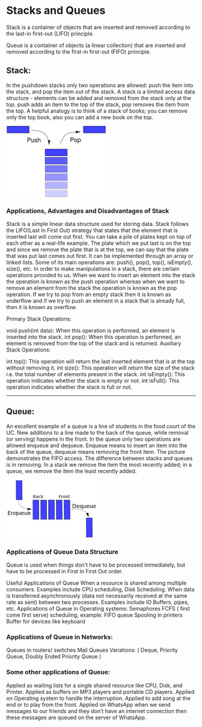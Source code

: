 # Stacks and Queues

Stack is a container of objects that are inserted and removed according to the last-in first-out (LIFO) principle.

Queue is a container of objects (a linear collection) that are inserted and removed according to the first-in first-out (FIFO) principle.



## Stack:


In the pushdown stacks only two operations are allowed: push the item into the stack, and pop the item out of the stack. A stack is a limited access data structure - elements can be added and removed from the stack only at the top. push adds an item to the top of the stack, pop removes the item from the top. A helpful analogy is to think of a stack of books; you can remove only the top book, also you can add a new book on the top.


![](./stackImg.jpg)


### Applications, Advantages and Disadvantages of Stack

Stack is a simple linear data structure used for storing data. Stack follows the LIFO(Last In First Out) strategy that states that the element that is inserted last will come out first. You can take a pile of plates kept on top of each other as a real-life example. The plate which we put last is on the top and since we remove the plate that is at the top, we can say that the plate that was put last comes out first.  It can be implemented through an array or linked lists. Some of its main operations are: push(), pop(), top(), isEmpty(), size(), etc.  In order to make manipulations in a stack, there are certain operations provided to us. When we want to insert an element into the stack the operation is known as the push operation whereas when we want to remove an element from the stack the operation is known as the pop operation. If we try to pop from an empty stack then it is known as underflow and if we try to push an element in a stack that is already full, then it is known as overflow.

Primary Stack Operations:

void push(int data): When this operation is performed, an element is inserted into the stack.
int pop():   When this operation is performed, an element is removed from the top of the stack and is returned.
Auxiliary Stack Operations:

int top(): This operation will return the last inserted element that is at the top without removing it.
int size(): This operation will return the size of the stack i.e. the total number of elements present in the stack.
int isEmpty(): This operation indicates whether the stack is empty or not.
int isFull(): This operation indicates whether the stack is full or not.



---




## Queue:


An excellent example of a queue is a line of students in the food court of the UC. New additions to a line made to the back of the queue, while removal (or serving) happens in the front. In the queue only two operations are allowed enqueue and dequeue. Enqueue means to insert an item into the back of the queue, dequeue means removing the front item. The picture demonstrates the FIFO access. The difference between stacks and queues is in removing. In a stack we remove the item the most recently added; in a queue, we remove the item the least recently added.



![](./queueImg.jpg)





### Applications of Queue Data Structure



Queue is used when things don’t have to be processed immediately, but have to be processed in First In First Out order. 

Useful Applications of Queue
When a resource is shared among multiple consumers. Examples include CPU scheduling, Disk Scheduling. 
When data is transferred asynchronously (data not necessarily received at the same rate as sent) between two processes. Examples include IO Buffers, pipes, etc. 
Applications of Queue in Operating systems:
Semaphores
FCFS ( first come first serve) scheduling, example: FIFO queue
Spooling in printers
Buffer for devices like keyboard
 
 
 ### Applications of Queue in Networks:


Queues in routers/ switches 
Mail Queues
Variations: ( Deque, Priority Queue, Doubly Ended Priority Queue )



### Some other applications of Queue:


Applied as waiting lists for a single shared resource like CPU, Disk, and Printer.
Applied as buffers on MP3 players and portable CD players.
Applied on Operating system to handle the interruption.
Applied to add song at the end or to play from the front.
Applied on WhatsApp when we send messages to our friends and they don’t have an internet connection then these messages are queued on the server of WhatsApp.




